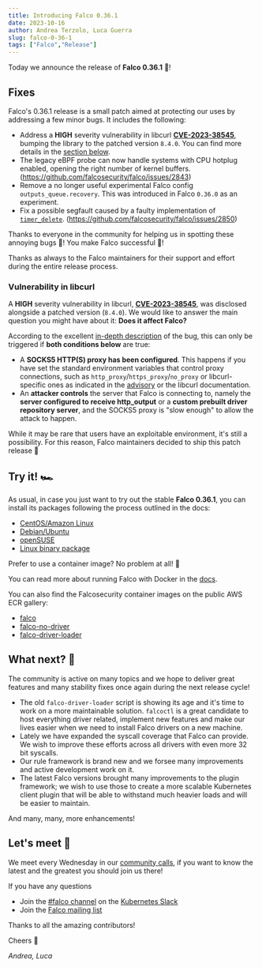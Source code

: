 ```yaml
---
title: Introducing Falco 0.36.1
date: 2023-10-16
author: Andrea Terzolo, Luca Guerra
slug: falco-0-36-1
tags: ["Falco","Release"]
---
```


Today we announce the release of **Falco 0.36.1** 🦅!

## Fixes

Falco's 0.36.1 release is a small patch aimed at protecting our uses by addressing a few minor bugs. It includes the following:

* Address a **HIGH** severity vulnerability in libcurl **[CVE-2023-38545](https://curl.se/docs/CVE-2023-38545.html)**, bumping the library to the patched version `8.4.0`. You can find more details in the [section below](#vulnerability-in-libcurl).
* The legacy eBPF probe can now handle systems with CPU hotplug enabled, opening the right number of kernel buffers. (https://github.com/falcosecurity/falco/issues/2843)
* Remove a no longer useful experimental Falco config `outputs_queue.recovery`. This was introduced in Falco `0.36.0` as an experiment.
* Fix a possible segfault caused by a faulty implementation of [`timer_delete`](https://bugs.launchpad.net/ubuntu/+source/glibc/+bug/1940296). (https://github.com/falcosecurity/falco/issues/2850)

Thanks to everyone in the community for helping us in spotting these annoying bugs 🐛! You make Falco successful 🦅!

Thanks as always to the Falco maintainers for their support and effort during the entire release process.

### Vulnerability in libcurl

A **HIGH** severity vulnerability in libcurl, **[CVE-2023-38545](https://curl.se/docs/CVE-2023-38545.html)**, was disclosed alongside a patched version (`8.4.0`). We would like to answer the main question you might have about it: **Does it affect Falco?**

According to the excellent [in-depth description](https://daniel.haxx.se/blog/2023/10/11/how-i-made-a-heap-overflow-in-curl/) of the bug, this can only be triggered if **both conditions below** are true:
* A **SOCKS5 HTTP(S) proxy has been configured**. This happens if you have set the standard environment variables that control proxy connections, such as `http_proxy`/`https_proxy`/`no_proxy` or libcurl-specific ones as indicated in the [advisory](https://curl.se/docs/CVE-2023-38545.html) or the libcurl documentation.
* An **attacker controls** the server that Falco is connecting to, namely the **server configured to receive http_output** or a **custom prebuilt driver repository server**, and the SOCKS5 proxy is "slow enough" to allow the attack to happen.

While it may be rare that users have an exploitable environment, it's still a possibility. For this reason, Falco maintainers decided to ship this patch release 🦅

## Try it! 🏎️

As usual, in case you just want to try out the stable **Falco 0.36.1**, you can install its packages following the process outlined in the docs:

* [CentOS/Amazon Linux](https://falco.org/docs/getting-started/installation/#centos-rhel)
* [Debian/Ubuntu](https://falco.org/docs/getting-started/installation/#debian)
* [openSUSE](https://falco.org/docs/getting-started/installation/#suse)
* [Linux binary package](https://falco.org/docs/getting-started/installation/#linux-binary)

Prefer to use a container image? No problem at all! 🐳

You can read more about running Falco with Docker in the [docs](https://falco.org/docs/getting-started/running/#docker).

You can also find the Falcosecurity container images on the public AWS ECR gallery:

* [falco](https://gallery.ecr.aws/falcosecurity/falco)
* [falco-no-driver](https://gallery.ecr.aws/falcosecurity/falco-no-driver)
* [falco-driver-loader](https://gallery.ecr.aws/falcosecurity/falco-driver-loader)

## What next? 🔮

The community is active on many topics and we hope to deliver great features and many stability fixes once again during the next release cycle!

- The old `falco-driver-loader` script is showing its age and it's time to work on a more maintainable solution. `falcoctl` is a great candidate to host everything driver related, implement new features and make our lives easier when we need to install Falco drivers on a new machine.
- Lately we have expanded the syscall coverage that Falco can provide. We wish to improve these efforts across all drivers with even more 32 bit syscalls.
- Our rule framework is brand new and we forsee many improvements and active development work on it.
- The latest Falco versions brought many improvements to the plugin framework; we wish to use those to create a more scalable Kubernetes client plugin that will be able to withstand much heavier loads and will be easier to maintain.

And many, many, more enhancements!

## Let's meet 🤝

We meet every Wednesday in our [community calls](https://github.com/falcosecurity/community),
if you want to know the latest and the greatest you should join us there!

If you have any questions

* Join the [#falco channel](https://kubernetes.slack.com/messages/falco) on the [Kubernetes Slack](https://slack.k8s.io)
* Join the [Falco mailing list](https://lists.cncf.io/g/cncf-falco-dev)

Thanks to all the amazing contributors!

Cheers 🎊

_Andrea, Luca_
